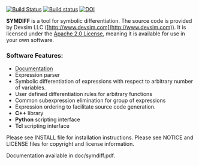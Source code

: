 
[![Build Status](https://app.travis-ci.com/devsim/symdiff.svg?branch=main)](https://app.travis-ci.com/devsim/symdiff)
[![Build status](https://ci.appveyor.com/api/projects/status/github/devsim/symdiff?branch=main&svg=true)](https://ci.appveyor.com/project/devsim/symdiff)
[![DOI](https://zenodo.org/badge/7237276.svg)](https://zenodo.org/badge/latestdoi/7237276)



**SYMDIFF** is a tool for symbolic differentiation.  The source code is provided by Devsim LLC ([http://www.devsim.com](http://www.devsim.com)).
It is licensed under the [Apache 2.0 License](http://www.apache.org/licenses/LICENSE-2.0.html), meaning it is available for use in your own software.

### Software Features:
* [Documentation](https://github.com/devsim/symdiff/blob/main/doc/symdiff.pdf?raw=true)
* Expression parser
* Symbolic differentiation of expressions with respect to arbitrary number of variables.
* User defined differentiation rules for arbitrary functions
* Common subexpression elimination for group of expressions
* Expression ordering to facilitate source code generation.
* **C++** library
* **Python** scripting interface
* **Tcl** scripting interface

Please see INSTALL file for installation instructions.  Please see 
NOTICE and LICENSE files for copyright and license information.

Documentation available in doc/symdiff.pdf.

